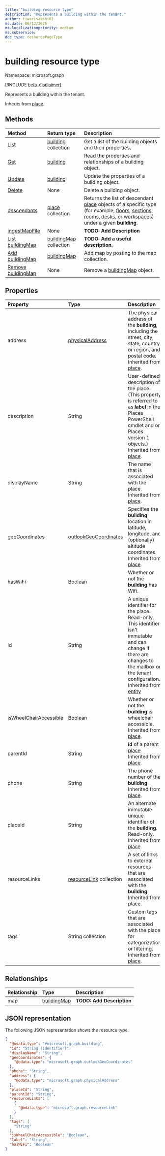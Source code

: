 ```yaml
---
title: "building resource type"
description: "Represents a building within the tenant."
author: tiwarisakshi02
ms.date: 06/12/2025
ms.localizationpriority: medium
ms.subservice:
doc_type: resourcePageType
---
```


# building resource type

Namespace: microsoft.graph

[!INCLUDE [beta-disclaimer](../../includes/beta-disclaimer.md)]

Represents a building within the tenant.

Inherits from [place](../resources/place.md).

## Methods
|Method|Return type|Description|
|:---|:---|:---|
|[List](../api/building-list.md)|[building](./building.md) collection|Get a list of the building objects and their properties.|
|[Get](../api/building-get.md)|[building](./building.md)|Read the properties and relationships of a building object.|
|[Update](../api/building-update.md)|[building](./building.md)|Update the properties of a building object.|
|[Delete](../api/building-delete.md)|None|Delete a building object.|
|[descendants](../api/building-descendants.md)|[place](./place.md) collection|Returns the list of descendant [place](../resources/place.md) objects of a specific type (for example, [floors](./floor.md), [sections](./section.md), [rooms](./room.md), [desks](./desk.md), or [workspaces](./workspace.md)) under a given **building**.|
|[ingestMapFile](../api/building-ingestmapfile.md)|None|**TODO: Add Description**|
|[List buildingMap](../api/building-list-map.md)|[buildingMap](../resources/buildingmap.md) collection|**TODO: Add a useful description.**|
|[Add buildingMap](../api/building-post-map.md)|[buildingMap](../resources/buildingmap.md)|Add map by posting to the map collection.|
|[Remove buildingMap](../api/building-delete-map.md)|None|Remove a [buildingMap](../resources/buildingmap.md) object.|

## Properties
|Property|Type|Description|
|:---|:---|:---|
|address|[physicalAddress](./physicaladdress.md)|The physical address of the **building**, including the street, city, state, country or region, and postal code. Inherited from [place](./place.md). |
|description |String |User-defined description of the place. (This property is referred to as **label** in the Places PowerShell cmdlet and on Places version 1 objects.) Inherited from [place](./place.md). |
|displayName|String|The name that is associated with the place. Inherited from [place](./place.md). |
|geoCoordinates|[outlookGeoCoordinates](./outlookgeocoordinates.md)|Specifies the **building** location in latitude, longitude, and (optionally) altitude coordinates. Inherited from [place](./place.md). |
|hasWiFi|Boolean|Whether or not the **building** has Wifi. |
|id|String|A unique identifier for the place. Read-only. This identifier isn't immutable and can change if there are changes to the mailbox or the tenant configuration. Inherited from [entity](./entity.md) |
|isWheelChairAccessible|Boolean|Whether or not the **building** is wheelchair accessible. Inherited from [place](./place.md). |
|parentId|String|**id** of a parent [place](../resources/place.md). Inherited from [place](./place.md).|
|phone|String|The phone number of the **building**. Inherited from [place](./place.md). |
|placeId|String|An alternate immutable unique identifier of the **building**. Read-only. Inherited from [place](./place.md). |
|resourceLinks|[resourceLink](./resourcelink.md) collection|A set of links to external resources that are associated with the **building**. Inherited from [place](./place.md). |
|tags|String collection|Custom tags that are associated with the place for categorization or filtering. Inherited from [place](./place.md). |

## Relationships
|Relationship|Type|Description|
|:---|:---|:---|
|map|[buildingMap](../resources/buildingmap.md)|**TODO: Add Description**|

## JSON representation
The following JSON representation shows the resource type.
<!-- {
  "blockType": "resource",
  "keyProperty": "id",
  "@odata.type": "microsoft.graph.building",
  "baseType": "microsoft.graph.place",
  "openType": false
}
-->
``` json
{
  "@odata.type": "#microsoft.graph.building",
  "id": "String (identifier)",
  "displayName": "String",
  "geoCoordinates": {
    "@odata.type": "microsoft.graph.outlookGeoCoordinates"
  },
  "phone": "String",
  "address": {
    "@odata.type": "microsoft.graph.physicalAddress"
  },
  "placeId": "String",
  "parentId": "String",
  "resourceLinks": [
    {
      "@odata.type": "microsoft.graph.resourceLink"
    }
  ],
  "tags": [
    "String"
  ],
  "isWheelChairAccessible": "Boolean",
  "label": "String",
  "hasWiFi": "Boolean"
}
```

